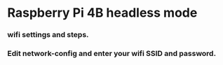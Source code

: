 # Raspberry Pi 4B headless mode
### wifi settings and steps.
### Edit network-config and enter your wifi SSID and password. 
